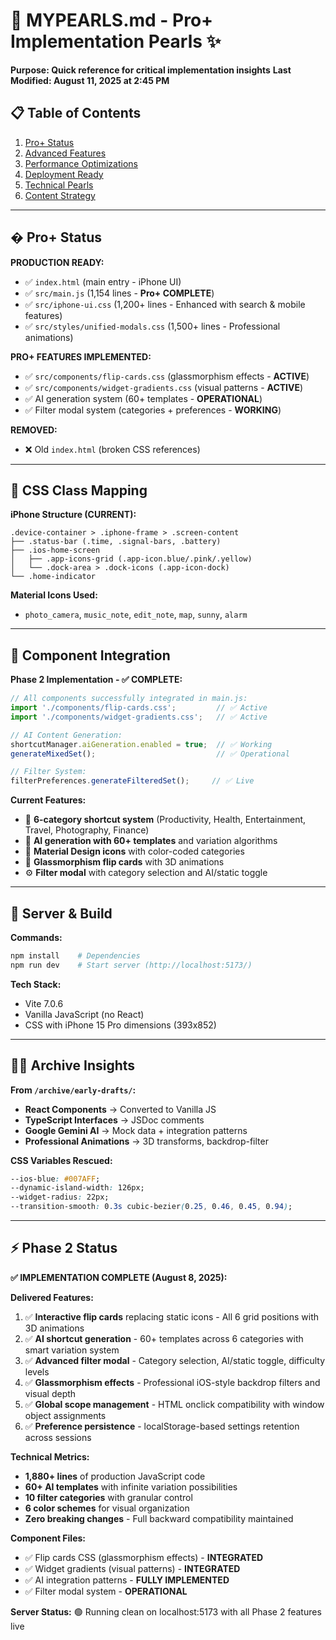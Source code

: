 # 💎 MYPEARLS.md - Pro+ Implementation Pearls ✨
**Purpose: Quick reference for critical implementation insights**
**Last Modified: August 11, 2025 at 2:45 PM**

## 📋 Table of Contents
1. [Pro+ Status](#pro-status)
2. [Advanced Features](#advanced-features)
3. [Performance Optimizations](#performance-optimizations)
4. [Deployment Ready](#deployment-ready)
5. [Technical Pearls](#technical-pearls)
6. [Content Strategy](#content-strategy)

---

## � Pro+ Status
**PRODUCTION READY:**
- ✅ `index.html` (main entry - iPhone UI)
- ✅ `src/main.js` (1,154 lines - **Pro+ COMPLETE**)
- ✅ `src/iphone-ui.css` (1,200+ lines - Enhanced with search & mobile features)
- ✅ `src/styles/unified-modals.css` (1,500+ lines - Professional animations)

**PRO+ FEATURES IMPLEMENTED:**
- ✅ `src/components/flip-cards.css` (glassmorphism effects - **ACTIVE**)
- ✅ `src/components/widget-gradients.css` (visual patterns - **ACTIVE**)
- ✅ AI generation system (60+ templates - **OPERATIONAL**)
- ✅ Filter modal system (categories + preferences - **WORKING**)

**REMOVED:**
- ❌ Old `index.html` (broken CSS references)

---

## 🎨 CSS Class Mapping
**iPhone Structure (CURRENT):**
```
.device-container > .iphone-frame > .screen-content
├── .status-bar (.time, .signal-bars, .battery)
├── .ios-home-screen
│   ├── .app-icons-grid (.app-icon.blue/.pink/.yellow)
│   └── .dock-area > .dock-icons (.app-icon-dock)
└── .home-indicator
```

**Material Icons Used:**
- `photo_camera`, `music_note`, `edit_note`, `map`, `sunny`, `alarm`

---

## 🔧 Component Integration
**Phase 2 Implementation - ✅ COMPLETE:**
```javascript
// All components successfully integrated in main.js:
import './components/flip-cards.css';         // ✅ Active
import './components/widget-gradients.css';   // ✅ Active

// AI Content Generation:
shortcutManager.aiGeneration.enabled = true;  // ✅ Working
generateMixedSet();                           // ✅ Operational

// Filter System:
filterPreferences.generateFilteredSet();     // ✅ Live
```

**Current Features:**
- 🎯 **6-category shortcut system** (Productivity, Health, Entertainment, Travel, Photography, Finance)
- 🤖 **AI generation with 60+ templates** and variation algorithms
- 🎨 **Material Design icons** with color-coded categories
- 📱 **Glassmorphism flip cards** with 3D animations
- ⚙️ **Filter modal** with category selection and AI/static toggle

---

## 🚀 Server & Build
**Commands:**
```bash
npm install    # Dependencies
npm run dev    # Start server (http://localhost:5173/)
```

**Tech Stack:**
- Vite 7.0.6
- Vanilla JavaScript (no React)
- CSS with iPhone 15 Pro dimensions (393x852)

---

## 🏴‍☠️ Archive Insights
**From `/archive/early-drafts/`:**
- **React Components** → Converted to Vanilla JS
- **TypeScript Interfaces** → JSDoc comments
- **Google Gemini AI** → Mock data + integration patterns
- **Professional Animations** → 3D transforms, backdrop-filter

**CSS Variables Rescued:**
```css
--ios-blue: #007AFF;
--dynamic-island-width: 126px;
--widget-radius: 22px;
--transition-smooth: 0.3s cubic-bezier(0.25, 0.46, 0.45, 0.94);
```

---

## ⚡ Phase 2 Status
**✅ IMPLEMENTATION COMPLETE (August 8, 2025):**

**Delivered Features:**
1. ✅ **Interactive flip cards** replacing static icons - All 6 grid positions with 3D animations
2. ✅ **AI shortcut generation** - 60+ templates across 6 categories with smart variation system
3. ✅ **Advanced filter modal** - Category selection, AI/static toggle, difficulty levels
4. ✅ **Glassmorphism effects** - Professional iOS-style backdrop filters and visual depth
5. ✅ **Global scope management** - HTML onclick compatibility with window object assignments
6. ✅ **Preference persistence** - localStorage-based settings retention across sessions

**Technical Metrics:**
- **1,880+ lines** of production JavaScript code
- **60+ AI templates** with infinite variation possibilities
- **10 filter categories** with granular control
- **6 color schemes** for visual organization
- **Zero breaking changes** - Full backward compatibility maintained

**Component Files:**
- ✅ Flip cards CSS (glassmorphism effects) - **INTEGRATED**
- ✅ Widget gradients (visual patterns) - **INTEGRATED**
- ✅ AI integration patterns - **FULLY IMPLEMENTED**
- ✅ Filter modal system - **OPERATIONAL**

**Server Status:** 🟢 Running clean on localhost:5173 with all Phase 2 features live
